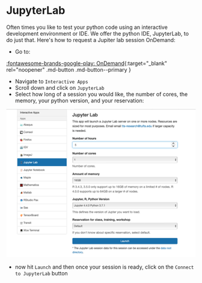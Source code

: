 # JupyterLab

Often times you like to test your python code using an interactive development environment or IDE. We offer the python IDE, JupyterLab, to do just that. Here's how to request a Jupiter lab session OnDemand:

- Go to:

[:fontawesome-brands-google-play: OnDemand](https://ondemand.pax.tufts.edu){:target="_blank" rel="noopener" .md-button .md-button--primary }

- Navigate to `Interactive Apps`
- Scroll down and click on `JupyterLab`
- Select how long of a session you would like, the number of cores, the memory, your python version, and your reservation:

![](images/jupyter-lab.png)

- now hit `Launch` and then once your session is ready, click on the `Connect to JupyterLab` button
